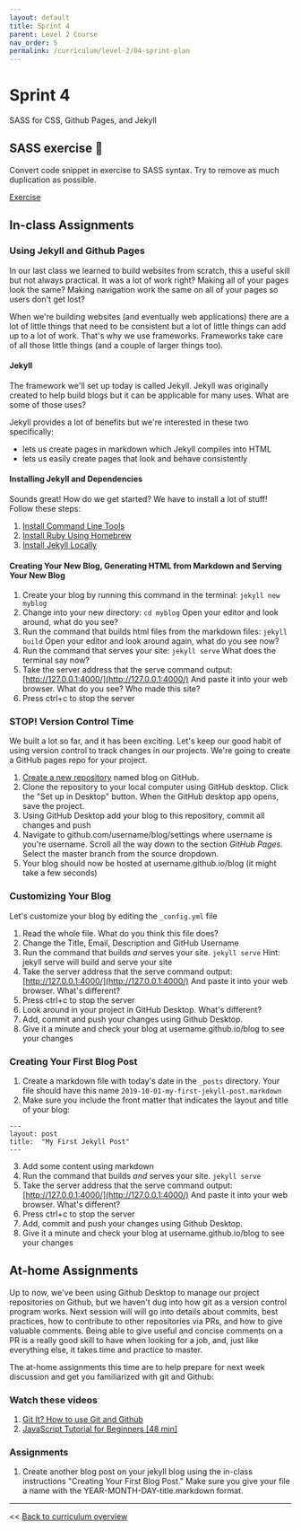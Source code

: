 ```yaml
---
layout: default
title: Sprint 4
parent: Level 2 Course
nav_order: 5
permalink: /curriculum/level-2/04-sprint-plan
---
```


# Sprint 4
SASS for CSS, Github Pages, and Jekyll

## SASS exercise 📝

Convert code snippet in exercise to SASS syntax. Try to remove as much duplication as possible. 

[Exercise](https://docs.google.com/document/d/1wWDPG4G3l_7gdqGtSbC_5x-azOcLzuBjNGvyvP6f5Q0/edit?usp=sharing)

## In-class Assignments
### Using Jekyll and Github Pages
In our last class we learned to build websites from scratch, this a useful skill but not always practical. It was a lot of work right? Making all of your pages look the same? Making navigation work the same on all of your pages so users don't get lost?

When we're building websites (and eventually web applications) there are a lot of little things that need to be consistent but a lot of little things can add up to a lot of work. That's why we use frameworks. Frameworks take care of all those little things (and a couple of larger things too).

#### Jekyll
The framework we'll set up today is called Jekyll. Jekyll was originally created to help build blogs but it can be applicable for many uses. What are some of those uses?

Jekyll provides a lot of benefits but we're interested in these two specifically:
* lets us create pages in markdown which Jekyll compiles into HTML
* lets us easily create pages that look and behave consistently

#### Installing Jekyll and Dependencies

Sounds great! How do we get started? We have to install a lot of stuff! Follow these steps:
1. [Install Command Line Tools](https://jekyllrb.com/docs/installation/macos/#install-command-line-tools)
2. [Install Ruby Using Homebrew](https://jekyllrb.com/docs/installation/macos/#brew)
3. [Install Jekyll Locally](https://jekyllrb.com/docs/installation/macos/#local-install)

#### Creating Your New Blog, Generating HTML from Markdown and Serving Your New Blog
1. Create your blog by running this command in the terminal:
`jekyll new myblog`
2. Change into your new directory:
`cd myblog`
Open your editor and look around, what do you see?
3. Run the command that builds html files from the markdown files:
`jekyll build`
Open your editor and look around again, what do you see now?
4. Run the command that serves your site:
`jekyll serve`
What does the terminal say now?
5. Take the server address that the serve command output:
[http://127.0.0.1:4000/](http://127.0.0.1:4000/)
And paste it into your web browser. What do you see? Who made this site? 
6. Press ctrl+c to stop the server

### STOP! Version Control Time
We built a lot so far, and it has been exciting. Let's keep our good habit of using version control to track changes in our projects. We're going to create a GitHub pages repo for your project.

1.  [Create a new repository](https://github.com/new)  named blog on GitHub.
2. Clone the repository to your local computer using GitHub desktop. Click the "Set up in Desktop" button. When the GitHub desktop app opens, save the project.
3. Using GitHub Desktop add your blog to this repository, commit all changes and push
4. Navigate to github.com/username/blog/settings where username is you're username. Scroll all the way down to the section *GitHub Pages.* Select the master branch from the source dropdown. 
5. Your blog should now be hosted at username.github.io/blog (it might take a few seconds)

### Customizing Your Blog
Let's customize your blog by editing the `_config.yml` file
1. Read the whole file. What do you think this file does?
2. Change the Title, Email, Description and GitHub Username
3. Run the command that builds _and_ serves your site.
`jekyll serve`
Hint: jekyll serve will build and serve your site
4. Take the server address that the serve command output:
[http://127.0.0.1:4000/](http://127.0.0.1:4000/)
And paste it into your web browser. What's different?
5. Press ctrl+c to stop the server
6. Look around in your project in GitHub Desktop. What's different?
7. Add, commit and push your changes using Github Desktop.
8. Give it a minute and check your blog at username.github.io/blog to see your changes


### Creating Your First Blog Post
1. Create a markdown file with today's date in the `_posts` directory. Your file should have this name
`2019-10-01-my-first-jekyll-post.markdown`
2. Make sure you include the front matter that indicates the layout and title of your blog:
```
---
layout: post
title:  "My First Jekyll Post"
---
```
3. Add some content using markdown
4. Run the command that builds _and_ serves your site.
`jekyll serve`
5. Take the server address that the serve command output:
[http://127.0.0.1:4000/](http://127.0.0.1:4000/)
And paste it into your web browser.  What's different?
6. Press ctrl+c to stop the server
7. Add, commit and push your changes using Github Desktop.
8. Give it a minute and check your blog at username.github.io/blog to see your changes







## At-home Assignments
Up to now, we've been using Github Desktop to manage our project repositories on Github, but we haven't dug into how git as a version control program works. Next session will will go into details about commits, best practices, how to contribute to other repositories via PRs, and how to give valuable comments. Being able to give useful and concise comments on a PR is a really good skill to have when looking for a job, and, just like everything else, it takes time and practice to master.

The at-home assignments this time are to help prepare for next week discussion and get you familiarized with git and Github:
### Watch these videos
1. [Git It? How to use Git and Github](https://www.youtube.com/watch?v=HkdAHXoRtos)
2. [JavaScript Tutorial for Beginners [48 min]](https://www.youtube.com/watch?v=W6NZfCO5SIk)

### Assignments
1. Create another blog post on your jekyll blog using the in-class instructions "Creating Your First Blog Post." Make sure you give your file a name with the YEAR-MONTH-DAY-title.markdown format.

---
<< [Back to curriculum overview](../level-2)
